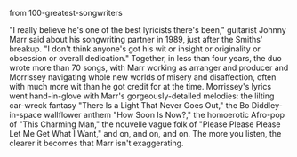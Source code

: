 from 100-greatest-songwriters

"I really believe he's one of the best lyricists there's been," guitarist Johnny Marr said about his songwriting partner in 1989, just after the Smiths' breakup. "I don't think anyone's got his wit or insight or originality or obsession or overall dedication." Together, in less than four years, the duo wrote more than 70 songs, with Marr working as arranger and producer and Morrissey navigating whole new worlds of misery and disaffection, often with much more wit than he got credit for at the time. Morrissey's lyrics went hand-in-glove with Marr's gorgeously-detailed melodies: the lilting car-wreck fantasy "There Is a Light That Never Goes Out," the Bo Diddley-in-space wallflower anthem "How Soon Is Now?," the homoerotic Afro-pop of "This Charming Man," the nouvelle vague folk of "Please Please Please Let Me Get What I Want," and on, and on, and on. The more you listen, the clearer it becomes that Marr isn't exaggerating. 

